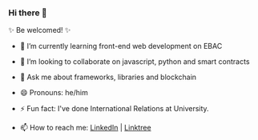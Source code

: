 ### Hi there 👋

✨ Be welcomed! ✨

- 🌱 I’m currently learning front-end web development on EBAC
- 👯 I’m looking to collaborate on javascript, python and smart contracts
- 💬 Ask me about frameworks, libraries and blockchain
- 😄 Pronouns: he/him
- ⚡ Fun fact: I've done International Relations at University.

- 📫 How to reach me: [LinkedIn](https://www.linkedin.com/in/alencarable) | [Linktree](https://https://linktr.ee/alencarable)
